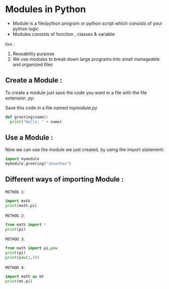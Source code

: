 # Modules in Python
* Module is a file/python program or python script which consists of your python logic
* Modules consists of function , classes & variable

`Use` : 

1. Reusability purpose 
2. We use modules to break down large programs into small manageable and organized files

## Create a Module :

To create a module just save the code you want in a file with the file extension .py:

Save this code in a file named mymodule.py
```py
def greeting(name):
  print("Hello, " + name)
```
## Use a Module :


Now we can use the module we just created, by using the import statement:

```py
import mymodule
mymodule.greeting("Jonathan")
```
## Different ways of importing Module :


`METHOD 1`:
```py
import math
print(math.pi)
```
`METHOD 2`:
```py
from math import *
print(pi)
```
`METHOD 3`:
```py
from math import pi,pow
print(pi)
print(pow(2,3))
```
`METHOD 4`:
```py
import math as mt
print(mt.pi)
```


